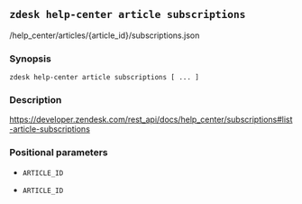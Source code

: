 ## `zdesk help-center article subscriptions`

/help_center/articles/{article_id}/subscriptions.json

### Synopsis

    zdesk help-center article subscriptions [ ... ]

### Description

https://developer.zendesk.com/rest_api/docs/help_center/subscriptions#list-article-subscriptions

### Positional parameters

* `ARTICLE_ID`

* `ARTICLE_ID`

